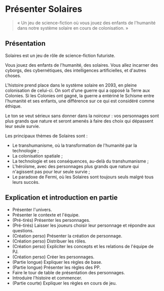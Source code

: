 # Présenter Solaires

> « Un jeu de science-fiction où vous jouez des enfants de l'humanité dans notre système solaire en cours de colonisation. »

## Présentation

Solaires est un jeu de rôle de science-fiction futuriste.

Vous jouez des enfants de l'humanité, des solaires. Vous allez incarner des cyborgs, des cybernétiques, des intelligences artificielles, et d'autres choses.

L'histoire prend place dans le système solaire en 2093, en pleine colonisation de celui-ci. On sort d'une guerre qui a opposé la Terre aux Colonies. Si les Colonies ont gagné, la guerre a entériné le Schisme entre l'humanité et ses enfants, une différence sur ce qui est considéré comme éthique.

Le ton se veut sérieux sans donner dans la noirceur : vos personnages sont plus grands que nature et seront amenés à faire des choix qui dépassent leur seule survie.

Les principaux thèmes de Solaires sont :
* Le transhumanisme, où la transformation de l'humanité par la technologie ;
* La colonisation spatiale ;
* La technologie et ses conséquences, au-delà du transhumanisme ;
* L'héroïsme, avec des personnages plus grands que nature qui n'agissent pas pour leur seule survie ;
* Le paradoxe de Fermi, où les Solaires sont toujours seuls malgré tous leurs succès.

## Explication et introduction en partie

* Présenter l'univers.
* Présenter le contexte et l'équipe.
* (Pré-tirés) Présenter les personnages.
* (Pré-tirés) Laisser les joueurs choisir leur personnage et répondre aux questions.
* (Création perso) Présenter la création de personnage.
* (Création perso) Distribuer les rôles.
* (Création perso) Expliciter les concepts et les relations de l'équipe de PJ.
* (Création perso) Créer les personnages.
* (Partie longue) Expliquer les règles de base.
* (Partie longue) Présenter les règles des PP.
* Faire le tour de table de présentation des personnages.
* Introduire l'histoire et commencer.
* (Partie courte) Expliquer les règles en cours de jeu.
